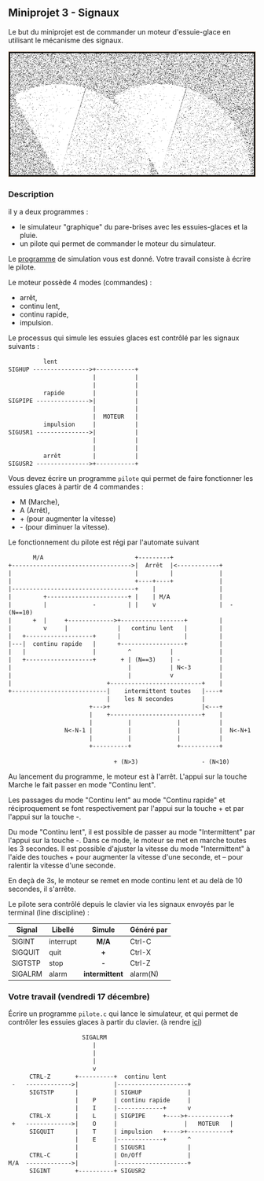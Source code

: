 ## Miniprojet 3 - Signaux
Le but du miniprojet est de commander un moteur d'essuie-glace en utilisant le mécanisme
des signaux.

![pluie](img/pluie.png)
### Description
il y a deux programmes :
 - le simulateur "graphique" du pare-brises avec les essuies-glaces et la pluie.
 - un pilote qui permet de commander le moteur du simulateur.

Le [programme](./src) de simulation vous est donné. Votre travail consiste à écrire le pilote.
 
Le moteur possède 4 modes (commandes) : 

 - arrêt,
 - continu lent,
 - continu rapide,
 - impulsion.

Le processus qui  simule  les essuies glaces est contrôlé par les signaux suivants :

```
          lent
SIGHUP ---------------->+-----------+
                        |           |
                        |           |
          rapide        |           |
SIGPIPE --------------->|           |
                        |           |
                        |  MOTEUR   |
          impulsion     |           |
SIGUSR1 --------------->|           |
                        |           |
                        |           |
          arrêt         |           |
SIGUSR2 --------------->+-----------+
```

Vous devez écrire un programme `pilote` qui permet de faire fonctionner les essuies glaces à partir de 4 commandes :
- M (Marche),
- A (Arrêt),
- \+ (pour augmenter la vitesse)
- \- (pour diminuer la vitesse).

Le fonctionnement du pilote est régi par l'automate suivant 

```
       M/A                          +---------+
+---------------------------------->|  Arrêt  |<------------+
|                                   |         |             |
|                                   +----+----+             |
|-----------------------------------+    |                  |
|         +-----------------------+ |    | M/A              |
|         |             -         | |    v                  |  - (N==10)
|      +  |     +------------->+------------------+         |
|         v     |              |   continu lent   |         |
|   +-------------------+      |                  |         |
|---|  continu rapide   |      +------------------+         |
|   |                   |         ^           |             |
|   +-------------------+       + | (N==3)    | -           |
|                                 |           | N<-3        |
|                                 |           v             |
|                           +--------------------------+    |
+---------------------------|    intermittent toutes   |----+
                            |    les N secondes        |
                       +--->+                          |<---+
                       |    +--------------------------+    |
                       |          |             |           |
                N<-N-1 |          |             |           |  N<-N+1
                       |          |             |           |
                       +----------+             +-----------+

                              + (N>3)                  - (N<10)
```

Au lancement du programme, le moteur est à l'arrêt. L'appui sur la touche Marche
le fait passer en mode "Continu lent". 

Les passages du mode "Continu lent" au mode "Continu rapide" et réciproquement se font respectivement par l'appui sur la touche +
et par l'appui sur la touche -.

Du mode "Continu lent", il est possible de passer au mode "Intermittent" par l'appui
sur la touche -. Dans ce mode, le moteur se met en marche toutes les 3 secondes. Il est
possible d'ajuster la vitesse du mode "Intermittent" à l'aide des touches + pour
augmenter la vitesse d'une seconde, et – pour ralentir la vitesse d'une seconde.

En deçà de 3s, le moteur se remet en mode continu lent et au delà de 10 secondes,  il s'arrête.



Le pilote sera contrôlé depuis le clavier via les signaux envoyés par le terminal (line discipline) :

| Signal   |  Libellé         | Simule   |Généré par    |
|----------|------------|:---------:|---------|
| SIGINT   |  interrupt   |  **M/A**        |Ctrl-C     |
| SIGQUIT  |    quit      |  **+**         |Ctrl-X           |
| SIGTSTP  | stop         |  **-**          |Ctrl-Z   |
|SIGALRM   | alarm        | **intermittent** |alarm(N) |


### Votre travail (vendredi 17 décembre)
Écrire un programme `pilote.c` qui lance le simulateur, et qui permet de contrôler 
les essuies glaces à partir du clavier. (à rendre [ici](http://www.iut-fbleau.fr/site/site/DEVOIR))

```
                     SIGALRM
                        |
                        |
                        |
                        v
      CTRL-Z       +----------+  continu lent
 -   ------------->|          |--------------------+
      SIGTSTP      |          | SIGHUP             |
                   |    P     | continu rapide     |
                   |    I     |-------------+      v
      CTRL-X       |    L     | SIGPIPE     +---->+------------+
 +   ------------->|    O     |                   |   MOTEUR   |
      SIGQUIT      |    T     | impulsion   +---->+------------+
                   |    E     |-------------+      ^
                   |          | SIGUSR1            |
      CTRL-C       |          | On/Off             |
M/A  ------------->|          |--------------------+
      SIGINT       +----------+ SIGUSR2
```
